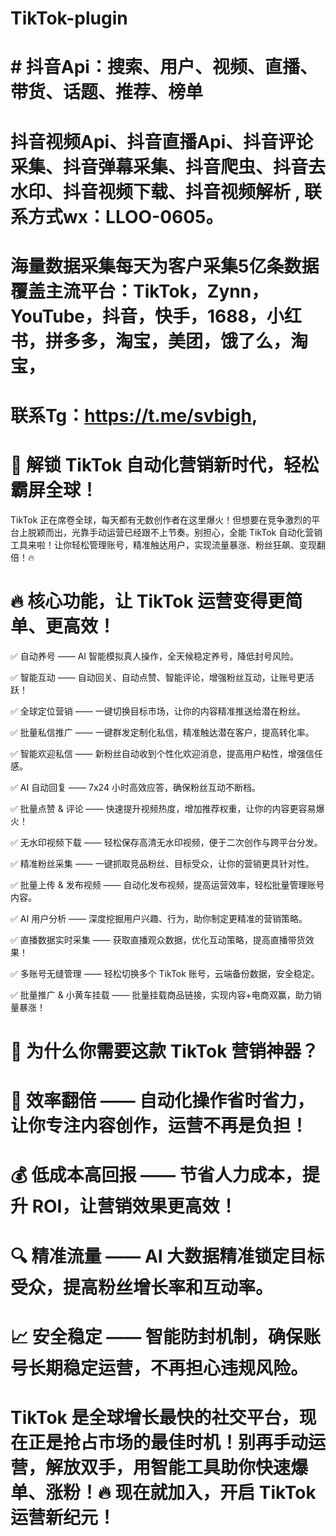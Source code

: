 # TikTok-plugin

# # 抖音Api：搜索、用户、视频、直播、带货、话题、推荐、榜单

# 抖音视频Api、抖音直播Api、抖音评论采集、抖音弹幕采集、抖音爬虫、抖音去水印、抖音视频下载、抖音视频解析 , 联系方式wx：LLOO-0605。

# 海量数据采集每天为客户采集5亿条数据覆盖主流平台：TikTok，Zynn，YouTube，抖音，快手，1688，小红书，拼多多，淘宝，美团，饿了么，淘宝，
# 联系Tg：https://t.me/svbigh,


# 🚀 解锁 TikTok 自动化营销新时代，轻松霸屏全球！
TikTok 正在席卷全球，每天都有无数创作者在这里爆火！但想要在竞争激烈的平台上脱颖而出，光靠手动运营已经跟不上节奏。别担心，全能 TikTok 自动化营销工具来啦！让你轻松管理账号，精准触达用户，实现流量暴涨、粉丝狂飙、变现翻倍！🔥

# 🔥 核心功能，让 TikTok 运营变得更简单、更高效！

✅ 自动养号 —— AI 智能模拟真人操作，全天候稳定养号，降低封号风险。

✅ 智能互动 —— 自动回关、自动点赞、智能评论，增强粉丝互动，让账号更活跃！

✅ 全球定位营销 —— 一键切换目标市场，让你的内容精准推送给潜在粉丝。

✅ 批量私信推广 —— 一键群发定制化私信，精准触达潜在客户，提高转化率。

✅ 智能欢迎私信 —— 新粉丝自动收到个性化欢迎消息，提高用户粘性，增强信任感。

✅ AI 自动回复 —— 7x24 小时高效应答，确保粉丝互动不断档。

✅ 批量点赞 & 评论 —— 快速提升视频热度，增加推荐权重，让你的内容更容易爆火！

✅ 无水印视频下载 —— 轻松保存高清无水印视频，便于二次创作与跨平台分发。

✅ 精准粉丝采集 —— 一键抓取竞品粉丝、目标受众，让你的营销更具针对性。

✅ 批量上传 & 发布视频 —— 自动化发布视频，提高运营效率，轻松批量管理账号内容。

✅ AI 用户分析 —— 深度挖掘用户兴趣、行为，助你制定更精准的营销策略。

✅ 直播数据实时采集 —— 获取直播观众数据，优化互动策略，提高直播带货效果！

✅ 多账号无缝管理 —— 轻松切换多个 TikTok 账号，云端备份数据，安全稳定。

✅ 批量推广 & 小黄车挂载 —— 批量挂载商品链接，实现内容+电商双赢，助力销量暴涨！

# 🎯 为什么你需要这款 TikTok 营销神器？

# 🚀 效率翻倍 —— 自动化操作省时省力，让你专注内容创作，运营不再是负担！

# 💰 低成本高回报 —— 节省人力成本，提升 ROI，让营销效果更高效！

# 🔍 精准流量 —— AI 大数据精准锁定目标受众，提高粉丝增长率和互动率。

# 📈 安全稳定 —— 智能防封机制，确保账号长期稳定运营，不再担心违规风险。

# TikTok 是全球增长最快的社交平台，现在正是抢占市场的最佳时机！别再手动运营，解放双手，用智能工具助你快速爆单、涨粉！🔥 现在就加入，开启 TikTok 运营新纪元！

